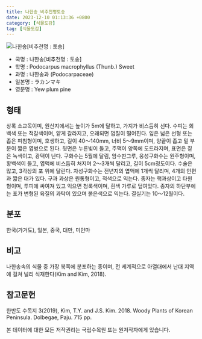 ```yaml
---
title: 나한송_비추천명토송
date: 2023-12-10 01:13:36 +0800
category: [식물도감]
tag: [식물도감]
---
```




![나한송[비추천명 : 토송]](/fileUpload/plants/basic/Podocarpaceae/Podocarpus/14915/14915_1_th2.jpg)
- 국명 : 나한송[비추천명 : 토송]
- 학명 : Podocarpus macrophyllus (Thunb.) Sweet
- 과명 : 나한송과 (Podocarpaceae)
- 일본명 : ラカンマキ
- 영문명 : Yew plum pine


## 형태
상록 소교목이며, 원산지에서는 높이가 5m에 달하고, 가지가 비스듬히 선다. 수피는 회백색 또는 적갈색이며, 얕게 갈라지고, 오래되면 껍질이 떨어진다. 잎은 넓은 선형 또는 좁은 피침형이며, 호생하고, 길이 40～140mm, 너비 5～9mm이며, 양끝이 좁고 밑 부분이 짧은 엽병으로 된다. 뒷면은 누른빛이 돌고, 주맥이 양쪽에 도드라지며, 표면은 짙은 녹색이고, 광택이 난다. 구화수는 5월에 달림, 암수딴그루, 웅성구화수는 원주형이며, 황백색이 돌고, 엽액에 비스듬히 처지며 2～3개씩 달리고, 길이 5cm정도이다. 수술은 많고, 3각상의 포 위에 달린다. 자성구화수는 전년지의 엽액에 1개씩 달리며, 4개의 인편과 짧은 대가 있다. 구과 과상은 원통형이고, 적색으로 익는다. 종자는 핵과상이고 타원형이며, 투피에 싸여져 있고 익으면 청록색이며, 흰색 가루로 덮여있다. 종자의 하단부에는 포가 변형된 육질의 과탁이 있으며 붉은색으로 익는다. 결실기는 10～12월이다.
## 분포
한국(가거도), 일본, 중국, 대만, 미얀마
## 비고
나한송속의 식물 중 가장 북쪽에 분포하는 종이며, 전 세계적으로 아열대에서 난대 지역에 걸쳐 널리 식재한다(Kim and Kim, 2018). 
## 참고문헌
한반도 수목지 3(2019), Kim, T.Y. and J.S. Kim. 2018. Woody Plants of Korean Peninsula. Dolbegae, Paju. 715 pp.






본 데이터에 대한 모든 저작권리는 국립수목원 또는 원저작자에게 있습니다.
